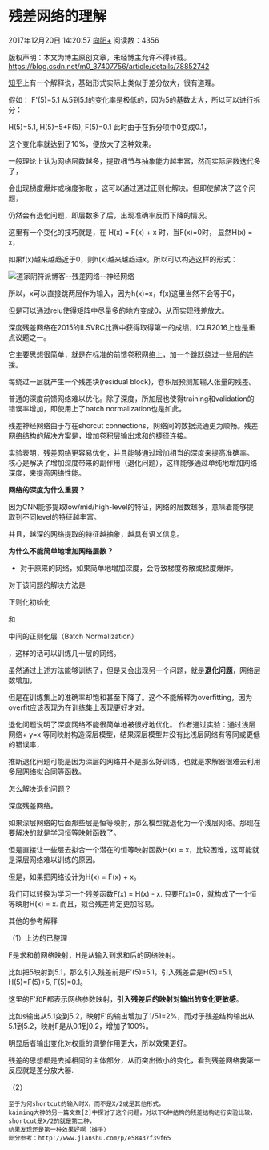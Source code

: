 # 残差网络的理解

2017年12月20日 14:20:57 [向阳+](https://me.csdn.net/m0_37407756) 阅读数：4356



 版权声明：本文为博主原创文章，未经博主允许不得转载。	https://blog.csdn.net/m0_37407756/article/details/78852742

[知乎](https://www.baidu.com/s?wd=%E7%9F%A5%E4%B9%8E&tn=24004469_oem_dg&rsv_dl=gh_pl_sl_csd)上有一个解释说，基础形式实际上类似于差分放大，很有道理。

假如： F'(5)=5.1 从5到5.1的变化率是极低的，因为5的基数太大，所以可以进行拆分：

H(5)=5.1, H(5)=5+F(5), F(5)=0.1 此时由于在拆分项中0变成0.1，

这个变化率就达到了10%，便放大了这种效果。

一般理论上认为网络层数越多，提取细节与抽象能力越丰富，然而实际层数迭代多了，

会出现梯度爆炸或梯度弥散 ，这可以通过通过正则化解决。但即使解决了这个问题，

仍然会有退化问题，即层数多了后，出现准确率反而下降的情况。



这里有一个变化的技巧就是，在 H(x) = F(x) + x 时，当F(x)=0时， 显然H(x) = x，

如果f(x)越来越趋近于0，则h(x)越来越趋进x。所以可以构造这样的形式：

 ![道家阴符派博客--残差网络--神经网络](http://blog.yinfupai.com/wp-content/uploads/cf.png)

所以，x可以直接跳两层作为输入，因为h(x)=x，f(x)这里当然不会等于0，

但是可以通过relu使得矩阵中尽量多的地方变成0，从而实现残差放大。

深度残差网络在2015的ILSVRC比赛中获得取得第一的成绩，ICLR2016上也是重点议题之一。

它主要思想很简单，就是在标准的前馈卷积网络上，加一个跳跃绕过一些层的连接。



每绕过一层就产生一个残差块(residual block)，卷积层预测加输入张量的残差。

普通的深度前馈网络难以优化。除了深度，所加层也使得training和validation的错误率增加，即使用上了batch normalization也是如此。

残差神经网络由于存在shorcut connections，网络间的数据流通更为顺畅。残差网络结构的解决方案是，增加卷积层输出求和的捷径连接。



实验表明，残差网络更容易优化，并且能够通过增加相当的深度来提高准确率。
核心是解决了增加深度带来的副作用（退化问题），这样能够通过单纯地增加网络深度，来提高网络性能。

**网络的深度为什么重要？**

因为CNN能够提取low/mid/high-level的特征，网络的层数越多，意味着能够提取到不同level的特征越丰富。

并且，越深的网络提取的特征越抽象，越具有语义信息。

**为什么不能简单地增加网络层数？**



- 对于原来的网络，如果简单地增加深度，会导致梯度弥散或梯度爆炸。

对于该问题的解决方法是

正则化初始化

和

中间的正则化层（Batch Normalization）

，这样的话可以训练几十层的网络。







虽然通过上述方法能够训练了，但是又会出现另一个问题，就是**退化问题**，网络层数增加，

但是在训练集上的准确率却饱和甚至下降了。这个不能解释为overfitting，因为overfit应该表现为在训练集上表现更好才对。

退化问题说明了深度网络不能很简单地被很好地优化。 作者通过实验：通过浅层网络+ y=x 等同映射构造深层模型，结果深层模型并没有比浅层网络有等同或更低的错误率，

推断退化问题可能是因为深层的网络并不是那么好训练，也就是求解器很难去利用多层网络拟合同等函数。

怎么解决退化问题？

 

深度残差网络。



如果深层网络的后面那些层是恒等映射，那么模型就退化为一个浅层网络。那现在要解决的就是学习恒等映射函数了。

但是直接让一些层去拟合一个潜在的恒等映射函数H(x) = x，比较困难，这可能就是深层网络难以训练的原因。

但是，如果把网络设计为H(x) = F(x) + x。

我们可以转换为学习一个残差函数F(x) = H(x) - x. 只要F(x)=0，就构成了一个恒等映射H(x) = x. 而且，拟合残差肯定更加容易。

其他的参考解释



（1）上边的已整理

F是求和前网络映射，H是从输入到求和后的网络映射。

比如把5映射到5.1，那么引入残差前是F'(5)=5.1，引入残差后是H(5)=5.1, H(5)=F(5)+5, F(5)=0.1。

这里的F'和F都表示网络参数映射，**引入残差后的映射对输出的变化更敏感**。

比如s输出从5.1变到5.2，映射F'的输出增加了1/51=2%，而对于残差结构输出从5.1到5.2，映射F是从0.1到0.2，增加了100%。

明显后者输出变化对权重的调整作用更大，所以效果更好。

残差的思想都是去掉相同的主体部分，从而突出微小的变化，看到残差网络我第一反应就是差分放大器.

（2）

```
至于为何shortcut的输入时X，而不是X/2或是其他形式。
kaiming大神的另一篇文章[2]中探讨了这个问题，对以下6种结构的残差结构进行实验比较，shortcut是X/2的就是第二种，
结果发现还是第一种效果好啊（摊手）
部分参考：http://www.jianshu.com/p/e58437f39f65
```

